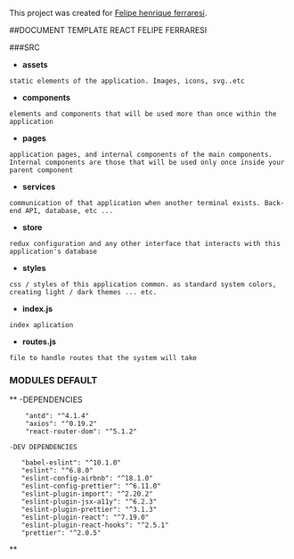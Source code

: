 This project was created for [Felipe henrique ferraresi](https://github.com/felipe1181/).

##DOCUMENT TEMPLATE REACT FELIPE FERRARESI

###SRC

- **assets**

```
static elements of the application. Images, icons, svg..etc
```

- **components**

```
elements and components that will be used more than once within the application
```

- **pages**

```
application pages, and internal components of the main components. Internal components are those that will be used only once inside your parent component
```

- **services**

```
communication of that application when another terminal exists. Back-end API, database, etc ... 
```

- **store**

```
redux configuration and any other interface that interacts with this application's database
```
 
- **styles**

```
css / styles of this application common. as standard system colors, creating light / dark themes ... etc. 
```
 
- **index.js**

```
index aplication
```

- **routes.js**

```
file to handle routes that the system will take 
``` 

### MODULES DEFAULT

** 
    -DEPENDENCIES 
    
```
    "antd": "^4.1.4"
    "axios": "^0.19.2"
    "react-router-dom": "^5.1.2"
``` 
  
    
    -DEV DEPENDENCIES
    
```
   "babel-eslint": "^10.1.0"
   "eslint": "^6.8.0"
   "eslint-config-airbnb": "^18.1.0"
   "eslint-config-prettier": "^6.11.0"
   "eslint-plugin-import": "^2.20.2"
   "eslint-plugin-jsx-a11y": "^6.2.3"
   "eslint-plugin-prettier": "^3.1.3"
   "eslint-plugin-react": "^7.19.0"
   "eslint-plugin-react-hooks": "^2.5.1"
   "prettier": "^2.0.5"  
``` 

**

